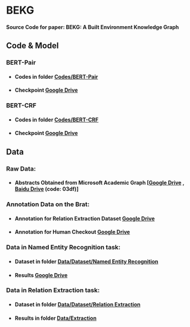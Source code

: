 # BEKG
#### Source Code for paper: BEKG: A Built Environment Knowledge Graph

## Code & Model
### BERT-Pair
* #### Codes in folder [Codes/BERT-Pair](https://github.com/HKUST-KnowComp/BEKG/tree/main/Codes/BERT-Pair)
* #### Checkpoint [Google Drive](https://drive.google.com/file/d/1R8GY4Pv_4ikfcCWKXVAKg97frN1G_oMI/view?usp=sharing)
### BERT-CRF
* #### Codes in folder [Codes/BERT-CRF](https://github.com/HKUST-KnowComp/BEKG/tree/main/Codes/BERT-CRF)
* #### Checkpoint [Google Drive]()
## Data
### Raw Data:
* #### Abstracts Obtained from Microsoft Academic Graph [[Google Drive](https://drive.google.com/file/d/19RG_geazLt9be3zU2knRkLQPfxZSkf4X/view?usp=sharing) , [Baidu Drive](https://pan.baidu.com/s/1ChABm0aI38vYN69jGfARZg) (code: 03df)]
### Annotation Data on the Brat:
* #### Annotation for Relation Extraction Dataset [Google Drive](https://drive.google.com/drive/folders/1znsk-HCkqlWeSYi357pLTCeTlr8xuAY6?usp=sharing)
* #### Annotation for Human Checkout [Google Drive](https://drive.google.com/drive/folders/1VAbxeRk4zJ5-xVFAogDWgf5got1VqFOY?usp=sharing)
### Data in Named Entity Recognition task:
* #### Dataset in folder [Data/Dataset/Named Entity Recognition](https://github.com/HKUST-KnowComp/BEKG/tree/main/Data/Dataset/Named%20Entity%20Recognition)
* #### Results [Google Drive](https://drive.google.com/drive/folders/1PxNauFn-xeTVMYc8PCDucZMiPznmBFXe?usp=sharing)
### Data in Relation Extraction task:
* #### Dataset in folder [Data/Dataset/Relation Extraction](https://github.com/HKUST-KnowComp/BEKG/tree/main/Data/Dataset/Relation%20Extraction)
* #### Results in folder [Data/Extraction](https://github.com/HKUST-KnowComp/BEKG/tree/main/Data/Extraction)
